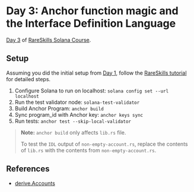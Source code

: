 # Day 3: Anchor function magic and the Interface Definition Language

[Day 3](https://www.rareskills.io/post/anchor-idl) of [RareSkills Solana Course](https://www.rareskills.io/solana-tutorial).

## Setup

Assuming you did the initial setup from [Day 1](../day_1/README.md), follow the [RareSkills tutorial](https://www.rareskills.io/post/anchor-idl) for detailed steps.

1. Configure Solana to run on localhost: `solana config set --url localhost`
2. Run the test validator node: `solana-test-validator`
3. Build Anchor Program: `anchor build`
4. Sync program_id with Anchor key: `anchor keys sync`
5. Run tests: `anchor test --skip-local-validator`

> **Note:** `anchor build` only affects `lib.rs` file.
>
> To test the `IDL` output of `non-empty-account.rs`, replace the contents of `lib.rs` with the contents from `non-empty-account.rs`.

## References

- [derive.Accounts](https://docs.rs/anchor-lang/latest/anchor_lang/derive.Accounts.html)
